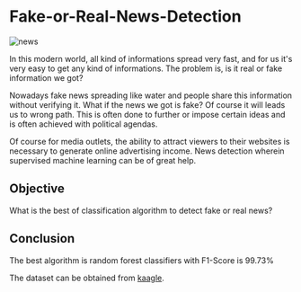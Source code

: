 # Fake-or-Real-News-Detection

![news](https://ichef.bbci.co.uk/childrens-responsive-ichef-live/r/720/1x/cbbc/I-Newspaper2.jpg)

In this modern world, all kind of informations spread very fast, and for us it's very easy to get any kind of informations. The problem is, is it real or fake information we got?

Nowadays fake news spreading like water and people share this information without verifying it. What if the news we got is fake? Of course it will leads us to wrong path. This is often done to further or impose certain ideas and is often achieved with political agendas.

Of course for media outlets, the ability to attract viewers to their websites is necessary to generate online advertising income. News detection wherein supervised machine learning can be of great help.

## Objective
What is the best of classification algorithm to detect fake or real news?

## Conclusion
The best algorithm is random forest classifiers with F1-Score is 99.73%

The dataset can be obtained from [kaagle](https://www.kaggle.com/datasets/clmentbisaillon/fake-and-real-news-dataset).

